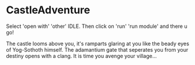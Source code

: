 # CastleAdventure
Select 'open with' 'other' IDLE. Then click on 'run' 'run module' and there u go!

The castle looms above you, it's ramparts glaring at you like the beady eyes of Yog-Sothoth himself. The adamantium gate that seperates you from your destiny opens with a clang. It is time you avenge your village...

